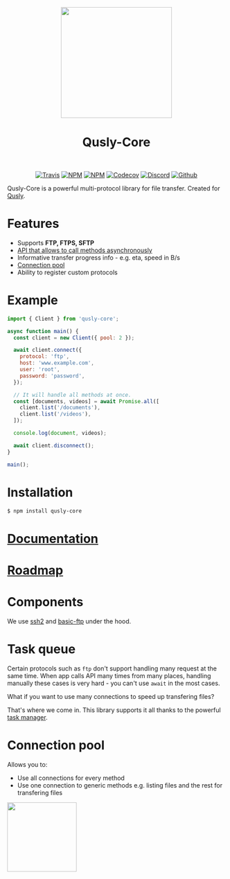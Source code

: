 <div align="center">
  <img src="static/logo.png" width="256">

  <h1>Qusly-Core</h1>

  <br />

[![Travis](https://img.shields.io/travis/qusly/qusly-core.svg?style=flat-square)](https://travis-ci.org/qusly/qusly-core)
[![NPM](https://img.shields.io/npm/v/qusly-core.svg?style=flat-square)](https://www.npmjs.com/package/qusly-core)
[![NPM](https://img.shields.io/npm/dm/qusly-core?style=flat-square)](https://www.npmjs.com/package/qusly-core)
[![Codecov](https://img.shields.io/codecov/c/github/qusly/qusly-core)](https://codecov.io/gh/qusly/qusly-core)
[![Discord](https://discordapp.com/api/guilds/307605794680209409/widget.png?style=shield)](https://discord.gg/P7Vn4VX)
[![Github](https://img.shields.io/github/followers/xnerhu.svg?style=social&label=Follow)](https://github.com/xnerhu)

</div>

Qusly-Core is a powerful multi-protocol library for file transfer. Created for [Qusly](https://github.com/qusly/qusly).

# Features

- Supports **FTP, FTPS, SFTP**
- [API that allows to call methods asynchronously](#tasksQueue)
- Informative transfer progress info - e.g. eta, speed in B/s
- [Connection pool](#connectionPool)
- Ability to register custom protocols

# Example

```js
import { Client } from 'qusly-core';

async function main() {
  const client = new Client({ pool: 2 });

  await client.connect({
    protocol: 'ftp',
    host: 'www.example.com',
    user: 'root',
    password: 'password',
  });

  // It will handle all methods at once.
  const [documents, videos] = await Promise.all([
    client.list('/documents'),
    client.list('/videos'),
  ]);

  console.log(document, videos);

  await client.disconnect();
}

main();
```

# Installation

```bash
$ npm install qusly-core
```

# [Documentation](https://wexond.net/public/qusly/core/docs/index.html)

# [Roadmap](https://github.com/qusly/qusly-core/projects)

# Components

We use [ssh2](https://github.com/mscdex/ssh2) and [basic-ftp](https://github.com/patrickjuchli/basic-ftp) under the hood.

<a name="tasksQueue"></a>

# Task queue

Certain protocols such as `ftp` don\'t support handling many request at the same time. When app calls API many times from many places, handling manually these cases is very hard - you can't use `await` in the most cases.

What if you want to use many connections to speed up transfering files?

That's where we come in. This library supports it all thanks to the powerful [task manager](https://github.com/qusly/qusly-core/blob/master/src/tasks.ts).

<a name="connectionPool"></a>

# Connection pool

<!-- This library allows you to use all connections from pool for every method or one connection for generic methods e.g. listing files -->

Allows you to:

- Use all connections for every method
- Use one connection to generic methods e.g. listing files and the rest for transfering files

<a href="https://www.patreon.com/bePatron?u=21429620">
  <img src="https://c5.patreon.com/external/logo/become_a_patron_button@2x.png" width="160">
</a>
